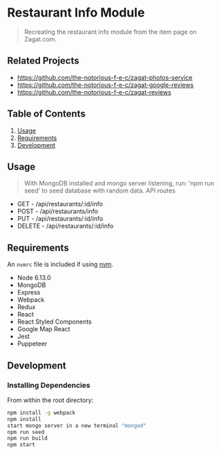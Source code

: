 # Restaurant Info Module

> Recreating the restaurant info module from the item page on Zagat.com.

## Related Projects

  - https://github.com/the-notorious-f-e-c/zagat-photos-service
  - https://github.com/the-notorious-f-e-c/zagat-google-reviews
  - https://github.com/the-notorious-f-e-c/zagat-reviews

## Table of Contents

1. [Usage](#Usage)
1. [Requirements](#requirements)
1. [Development](#development)

## Usage

> With MongoDB installed and mongo server listening, run: 'npm run seed' to seed database with random data.
> API routes
  - GET    - /api/restaurants/:id/info
  - POST   - /api/restaurants/info
  - PUT    - /api/restaurants/:id/info
  - DELETE - /api/restaurants/:id/info

## Requirements

An `nvmrc` file is included if using [nvm](https://github.com/creationix/nvm).

- Node 6.13.0
- MongoDB
- Express
- Webpack
- Redux
- React
- React Styled Components
- Google Map React
- Jest
- Puppeteer

## Development

### Installing Dependencies

From within the root directory:

```sh
npm install -g webpack
npm install
start mongo server in a new terminal "mongod"
npm run seed
npm run build
npm start
```

